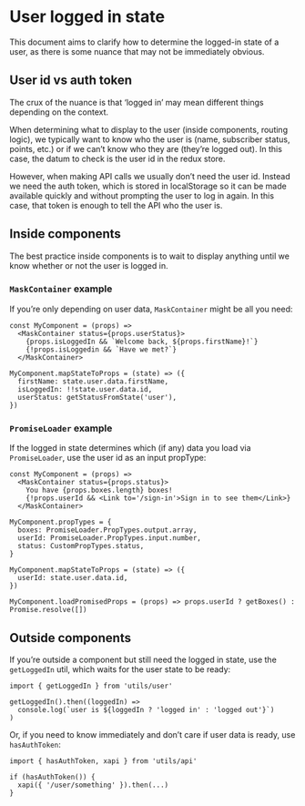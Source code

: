 # User logged in state

This document aims to clarify how to determine the logged-in state of a user, as there is some nuance that may not be immediately obvious.

## User id vs auth token

The crux of the nuance is that ‘logged in’ may mean different things depending on the context.

When determining what to display to the user (inside components, routing logic), we typically want to know who the user is (name, subscriber status, points, etc.) or if we can’t know who they are (they’re logged out). In this case, the datum to check is the user id in the redux store.

However, when making API calls we usually don’t need the user id. Instead we need the auth token, which is stored in localStorage so it can be made available quickly and without prompting the user to log in again. In this case, that token is enough to tell the API who the user is.

## Inside components

The best practice inside components is to wait to display anything until we know whether or not the user is logged in.

### `MaskContainer` example

If you’re only depending on user data, `MaskContainer` might be all you need:

```es6
const MyComponent = (props) =>
  <MaskContainer status={props.userStatus}>
    {props.isLoggedIn && `Welcome back, ${props.firstName}!`}
    {!props.isLoggedin && `Have we met?`}
  </MaskContainer>

MyComponent.mapStateToProps = (state) => ({
  firstName: state.user.data.firstName,
  isLoggedIn: !!state.user.data.id,
  userStatus: getStatusFromState('user'),
})
```

### `PromiseLoader` example

If the logged in state determines which (if any) data you load via `PromiseLoader`, use the user id as an input propType:

```es6
const MyComponent = (props) =>
  <MaskContainer status={props.status}>
    You have {props.boxes.length} boxes!
    {!props.userId && <Link to='/sign-in'>Sign in to see them</Link>}
  </MaskContainer>

MyComponent.propTypes = {
  boxes: PromiseLoader.PropTypes.output.array,
  userId: PromiseLoader.PropTypes.input.number,
  status: CustomPropTypes.status,
}

MyComponent.mapStateToProps = (state) => ({
  userId: state.user.data.id,
})

MyComponent.loadPromisedProps = (props) => props.userId ? getBoxes() : Promise.resolve([])
```

## Outside components

If you’re outside a component but still need the logged in state, use the `getLoggedIn` util, which waits for the user state to be ready:

```es6
import { getLoggedIn } from 'utils/user'

getLoggedIn().then((loggedIn) =>
  console.log(`user is ${loggedIn ? 'logged in' : 'logged out'}`)
)
```

Or, if you need to know immediately and don’t care if user data is ready, use `hasAuthToken`:

```es6
import { hasAuthToken, xapi } from 'utils/api'

if (hasAuthToken()) {
  xapi({ '/user/something' }).then(...)
}
```
